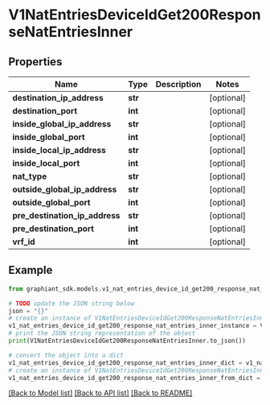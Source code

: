 # V1NatEntriesDeviceIdGet200ResponseNatEntriesInner


## Properties

Name | Type | Description | Notes
------------ | ------------- | ------------- | -------------
**destination_ip_address** | **str** |  | [optional] 
**destination_port** | **int** |  | [optional] 
**inside_global_ip_address** | **str** |  | [optional] 
**inside_global_port** | **int** |  | [optional] 
**inside_local_ip_address** | **str** |  | [optional] 
**inside_local_port** | **int** |  | [optional] 
**nat_type** | **str** |  | [optional] 
**outside_global_ip_address** | **str** |  | [optional] 
**outside_global_port** | **int** |  | [optional] 
**pre_destination_ip_address** | **str** |  | [optional] 
**pre_destination_port** | **int** |  | [optional] 
**vrf_id** | **int** |  | [optional] 

## Example

```python
from graphiant_sdk.models.v1_nat_entries_device_id_get200_response_nat_entries_inner import V1NatEntriesDeviceIdGet200ResponseNatEntriesInner

# TODO update the JSON string below
json = "{}"
# create an instance of V1NatEntriesDeviceIdGet200ResponseNatEntriesInner from a JSON string
v1_nat_entries_device_id_get200_response_nat_entries_inner_instance = V1NatEntriesDeviceIdGet200ResponseNatEntriesInner.from_json(json)
# print the JSON string representation of the object
print(V1NatEntriesDeviceIdGet200ResponseNatEntriesInner.to_json())

# convert the object into a dict
v1_nat_entries_device_id_get200_response_nat_entries_inner_dict = v1_nat_entries_device_id_get200_response_nat_entries_inner_instance.to_dict()
# create an instance of V1NatEntriesDeviceIdGet200ResponseNatEntriesInner from a dict
v1_nat_entries_device_id_get200_response_nat_entries_inner_from_dict = V1NatEntriesDeviceIdGet200ResponseNatEntriesInner.from_dict(v1_nat_entries_device_id_get200_response_nat_entries_inner_dict)
```
[[Back to Model list]](../README.md#documentation-for-models) [[Back to API list]](../README.md#documentation-for-api-endpoints) [[Back to README]](../README.md)


